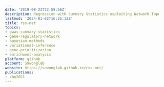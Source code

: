```yaml
---
date: '2019-08-23T22:58:56Z'
description: Regression with Summary Statistics exploiting Network Topology.
lastmod: '2024-01-02T16:25:12Z'
title: rss-net
topics:
- gwas-summary-statistics
- gene-regulatory-network
- bayesian-methods
- variational-inference
- gene-prioritization
- enrichment-analysis
platform: github
account: SUwonglab
website: https://suwonglab.github.io/rss-net/
publications:
- zhu2021
---
```


